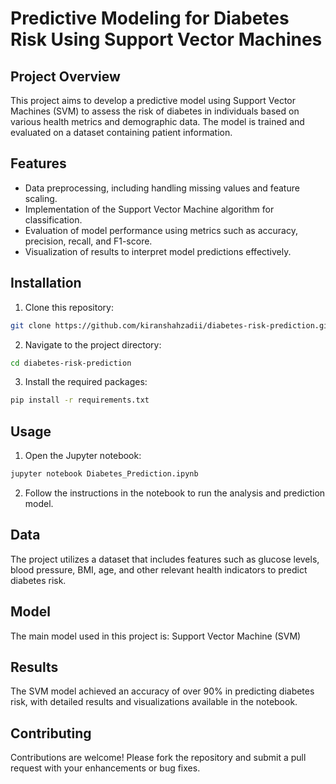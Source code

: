 # Predictive Modeling for Diabetes Risk Using Support Vector Machines

## Project Overview
This project aims to develop a predictive model using Support Vector Machines (SVM) to assess the risk of diabetes in individuals based on various health metrics and demographic data. The model is trained and evaluated on a dataset containing patient information.

## Features
- Data preprocessing, including handling missing values and feature scaling.
- Implementation of the Support Vector Machine algorithm for classification.
- Evaluation of model performance using metrics such as accuracy, precision, recall, and F1-score.
- Visualization of results to interpret model predictions effectively.

## Installation
1. Clone this repository:
```bash
git clone https://github.com/kiranshahzadii/diabetes-risk-prediction.git
```

2. Navigate to the project directory:
```bash
cd diabetes-risk-prediction
```

3. Install the required packages:
```bash
pip install -r requirements.txt
```

## Usage
1. Open the Jupyter notebook:
```bash
jupyter notebook Diabetes_Prediction.ipynb
```

2. Follow the instructions in the notebook to run the analysis and prediction model.

## Data
The project utilizes a dataset that includes features such as glucose levels, blood pressure, BMI, age, and other relevant health indicators to predict diabetes risk.

## Model
The main model used in this project is:
Support Vector Machine (SVM)

## Results
The SVM model achieved an accuracy of over 90% in predicting diabetes risk, with detailed results and visualizations available in the notebook.

## Contributing
Contributions are welcome! Please fork the repository and submit a pull request with your enhancements or bug fixes.
